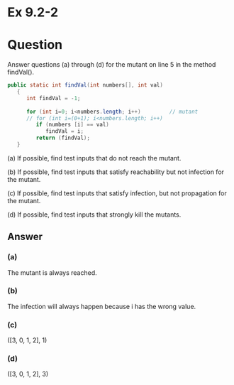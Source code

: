 # Ex 9.2-2

# Question

Answer questions (a) through (d) for the mutant on line 5 in the
method findVal().

```java
public static int findVal(int numbers[], int val)       
   {                                                       
      int findVal = -1;                                    
                                                        
      for (int i=0; i<numbers.length; i++)         // mutant        
      // for (int i=(0+1); i<numbers.length; i++)  
         if (numbers [i] == val)                         
            findVal = i;                                  
         return (findVal);                                    
   }
```

(a) If possible, find test inputs that do not reach the mutant.

(b) If possible, find test inputs that satisfy reachability but not
infection for the mutant.

(c) If possible, find test inputs that satisfy infection, but not
propagation for the mutant.

(d) If possible, find test inputs that strongly kill the mutants.

## Answer

### (a)
The mutant is always reached.

### (b)
The infection will always happen because i has the wrong value.

### (c)
([3, 0, 1, 2], 1)

### (d)
([3, 0, 1, 2], 3)